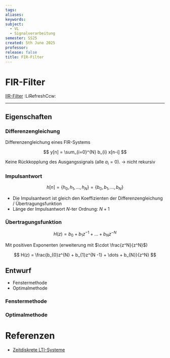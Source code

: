 ```yaml
---
tags: 
aliases: 
keywords: 
subject:
  - VL
  - Signalverarbeitung
semester: SS25
created: 5th June 2025
professor:
release: false
title: FIR-Filter
---
```


# FIR-Filter

[IIR-Filter](IIR-Filter.md) :LiRefreshCcw:

---

## Eigenschaften

### Differenzengleichung

Differenzengleichung eines FIR-Systems

$$ y[n] = \sum_{i=0}^{N} b_{i} x[n-i] $$

Keine Rückkopplung des Ausgangssignals (alle $a_{i}=0$). $\to$ nicht rekursiv


### Impulsantwort

$$
h[n] = \{ h_{0}, h_{1}, \dots, h_{N}\}  = \{ b_{0}, b_{1}, \dots, b_{N}\}
$$

- Die Impulsantwort ist gleich den Koeffizienten der Differenzengleichung / Übertragungsfunktion
- Länge der Impulsantwort $N$-ter Ordnung: $N+1$

### Übertragungsfunktion

$$ H(z) = b_{0} +b_{1} z^{-1} + \dots + b_{N} z^{-N} $$

Mit positiven Exponenten (erweiterung mit $\cdot \frac{z^N}{z^N}$)

$$
H(z) = \frac{b_{0}z^{N} + b_{1}z^{N -1} + \dots + b_{N}}{z^N}
$$

## Entwurf

- Fenstermethode
- Optimalmethode

### Fenstermethode

### Optimalmethode

# Referenzen

- [Zeitdiskrete LTI-Systeme](Zeitdiskrete%20LTI-Systeme.md)